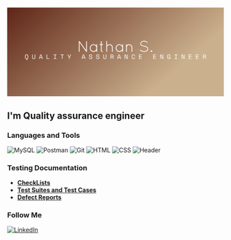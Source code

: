 [![Header](https://github.com/QAseasons/QAseasons/blob/main/assets/cover.png "Go to my Linkedin")](https://www.linkedin.com/in/st-nathan/)

## **I'm Quality assurance engineer**

### **Languages and Tools**

![MySQL](https://img.shields.io/badge/sql-B0C4DE?style=for-the-badge&logo=mysql)
![Postman](https://img.shields.io/badge/postman-B0E0E6?style=for-the-badge&logo=postman)
![Git](https://img.shields.io/badge/postman-B0C4DE?style=for-the-badge&logo=git)
![HTML](https://img.shields.io/badge/html-B0E0E6?style=for-the-badge)
![CSS](https://img.shields.io/badge/css-B0C4DE?style=for-the-badge)
![Header](https://img.shields.io/badge/DevTools-B0E0E6?style=for-the-badge&logo=googlechrome&logoColor=2674f2)

### **Testing Documentation**

* [**CheckLists**](https://github.com/QAseasons/CheckLists.git)
* [**Test Suites and Test Cases**](https://github.com/QAseasons/Test-Suites-Test-Cases.git)
* [**Defect Reports**](https://github.com/QAseasons/Defect-Reports.git)

### **Follow Me**

[![LinkedIn](https://img.shields.io/badge/-LinkedIn-090900?style=for-the-badge&logo=linkedin&logoColor=00a1db)](https://www.linkedin.com/in/st-nathan)